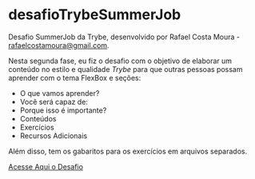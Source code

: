 # desafioTrybeSummerJob
Desafio SummerJob da Trybe, desenvolvido por Rafael Costa Moura - rafaelcostamoura@gmail.com.

Nesta segunda fase, eu fiz o desafio com o objetivo de elaborar um conteúdo no estilo e qualidade _Trybe_ para que
outras pessoas possam aprender com o tema FlexBox e seções:

- O que vamos aprender?
- Você será capaz de:
- Porque isso é importante?
- Conteúdos
- Exercícios
- Recursos Adicionais

Além disso, tem os gabaritos para os exercícios em arquivos separados.


[Acesse Aqui o Desafio](./DESAFIO.md)